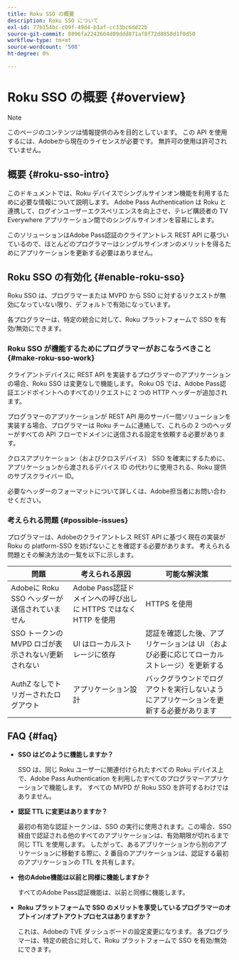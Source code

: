 ```yaml
---
title: Roku SSO の概要
description: Roku SSO について
exl-id: 77b154bc-c09f-49d4-b1af-cc33bc6dd22b
source-git-commit: 8896fa2242664d09ddd871af8f72d8858d1f0d50
workflow-type: tm+mt
source-wordcount: '508'
ht-degree: 0%

---
```


# Roku SSO の概要 {#overview}

>[!NOTE]
>
>このページのコンテンツは情報提供のみを目的としています。 この API を使用するには、Adobeから現在のライセンスが必要です。 無許可の使用は許可されていません。

## 概要 {#roku-sso-intro}

このドキュメントでは、Roku デバイスでシングルサインオン機能を利用するために必要な情報について説明します。 Adobe Pass Authentication は Roku と連携して、ログインユーザーエクスペリエンスを向上させ、テレビ購読者の TV Everywhere アプリケーション間でのシングルサインオンを容易にします。

このソリューションはAdobe Pass認証のクライアントレス REST API に基づいているので、ほとんどのプログラマーはシングルサインオンのメリットを得るためにアプリケーションを更新する必要はありません。

## Roku SSO の有効化 {#enable-roku-sso}

Roku SSO は、プログラマーまたは MVPD から SSO に対するリクエストが無効になっていない限り、デフォルトで有効になっています。

各プログラマーは、特定の統合に対して、Roku プラットフォームで SSO を有効/無効にできます。

### Roku SSO が機能するためにプログラマーがおこなうべきこと {#make-roku-sso-work}

クライアントデバイスに REST API を実装するプログラマーのアプリケーションの場合、Roku SSO は変更なしで機能します。 Roku OS では、Adobe Pass認証エンドポイントへのすべてのリクエストに 2 つの HTTP ヘッダーが追加されます。

プログラマーのアプリケーションが REST API 用のサーバー間ソリューションを実装する場合、プログラマーは Roku チームに連絡して、これらの 2 つのヘッダーがすべての API フローでドメインに送信される設定を依頼する必要があります。

クロスアプリケーション（およびクロスデバイス） SSO を確実にするために、アプリケーションから渡されるデバイス ID の代わりに使用される、Roku 提供のサブスクライバー ID。

必要なヘッダーのフォーマットについて詳しくは、Adobe担当者にお問い合わせください。

### 考えられる問題 {#possible-issues}

プログラマーは、Adobeのクライアントレス REST API に基づく現在の実装が Roku の platform-SSO を妨げないことを確認する必要があります。 考えられる問題とその解決方法の一覧を以下に示します。

| 問題 | 考えられる原因 | 可能な解決策 |
|-|-|-|
| Adobeに Roku SSO ヘッダーが送信されていません | Adobe Pass認証ドメインへの呼び出しに HTTPS ではなく HTTP を使用 | HTTPS を使用 |
| SSO トークンの MVPD ロゴが表示されない/更新されない | UI はローカルストレージに依存 | 認証を確認した後、アプリケーションは UI （および必要に応じてローカルストレージ）を更新する |
| AuthZ なしでトリガーされたログアウト | アプリケーション設計 | バックグラウンドでログアウトを実行しないようにアプリケーションを更新する必要があります |

## FAQ {#faq}

* **SSO はどのように機能しますか？**

  SSO は、同じ Roku ユーザーに関連付けられたすべての Roku デバイス上で、Adobe Pass Authentication を利用したすべてのプログラマーアプリケーションで機能します。
すべての MVPD が Roku SSO を許可するわけではありません。

* **認証 TTL に変更はありますか？**

  最初の有効な認証トークンは、SSO の実行に使用されます。この場合、SSO 経由で認証される他のすべてのアプリケーションは、有効期限が切れるまで同じ TTL を使用します。 したがって、あるアプリケーションから別のアプリケーションに移動する際に、2 番目のアプリケーションは、認証する最初のアプリケーションの TTL を共有します。

* **他のAdobe機能は以前と同様に機能しますか？**

  すべてのAdobe Pass認証機能は、以前と同様に機能します。

* **Roku プラットフォームで SSO のメリットを享受しているプログラマーのオプトイン/オプトアウトプロセスはありますか？**

  これは、Adobeの TVE ダッシュボードの設定変更になります。 各プログラマーは、特定の統合に対して、Roku プラットフォームで SSO を有効/無効にできます。
